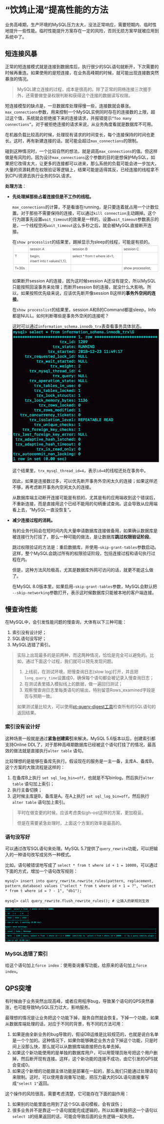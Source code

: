 # “饮鸩止渴”提高性能的方法

业务高峰期，生产环境的MySQL压力太大，没法正常响应，需要短期内、临时性地提升一些性能。临时性能提升方案存在一定的风险，否则无损方案早就被应用到系统中了。

## 短连接风暴

正常的短连接模式就是连接到数据库后，执行很少的SQL语句就断开，下次需要的时候再重连。如果使用的是短连接，在业务高峰期的时候，就可能出现连接数突然暴涨的情况。

> MySQL建立连接的过程，成本是很高的。除了正常的网络连接三次握手外，还需要做登录权限判断和获得这个连接的数据读写权限。

短连接模型的缺点是，一旦数据库处理得慢一些，连接数就会暴涨。`max_connections`参数，用来控制一个MySQL实例同时存在的连接数的上限，超过这个值，系统就会拒绝接下来的连接请求，并报错提示`“Too many connections”`。对于被拒绝连接的请求来说，从业务角度看就是数据库不可用。

在机器负载比较高的时候，处理现有请求的时间变长，每个连接保持的时间也更长。这时，再有新建连接的话，就可能会超过`max_connections`的限制。

碰到这种情况时，一个比较自然的想法，就是调高`max_connections`的值。但这样做是有风险的。因为设计`max_connections`这个参数的目的是想保护MySQL，如果把它改得太大，让更多的连接都可以进来，那么系统的负载可能会进一步加大，大量的资源耗费在权限验证等逻辑上，结果可能是适得其反，已经连接的线程拿不到CPU资源去执行业务的SQL请求。

**处理方法**：

- **先处理掉那些占着连接但是不工作的线程。**

  `max_connections`的计算，不是看谁在running，是只要连着就占用一个计数位置。对于那些不需要保持的连接，可以通过`kill connection`主动踢掉。这个行为跟事先设置`wait_timeout`的效果是一样的。设置`wait_timeout`参数表示的是，一个线程空闲`wait_timeout`这么多秒之后，就会被MySQL直接断开连接。

  在`show processlist`的结果里，踢掉显示为sleep的线程，可能是有损的。
  ![sleep线程的两种状态](yin-zhen-zhi-ke-ti-gao-xing-neng-de-fang-fa.assets/9091ff280592c8c68665771b1516c62a.png)

  如果断开session A的连接，因为这时候session A还没有提交，所以MySQL只能按照回滚事务来处理；而断开session B的连接，就没什么大影响。所以，如果按照优先级来说，应该优先断开像session B这样的**事务外空闲的连接**。

  在`show processlist`的结果里，session A和B的Command都是sleep，Info都是NULL。如何判断哪些是事务外空闲的连接呢？

  这时可以通过`information_schema.innodb_trx`表查看事务具体状态。
  ![从information_schema.innodb_trx查询事务状态](yin-zhen-zhi-ke-ti-gao-xing-neng-de-fang-fa.assets/ca4b455c8eacbf32b98d1fe9ed9876e8.png)

  这个结果里，`trx_mysql_thread_id=4`，表示`id=4`的线程还处在事务中。

  因此，如果是连接数过多，可以优先断开事务外空闲太久的连接；如果这样还不够，再考虑断开事务内空闲太久的连接。

  从数据库端主动断开连接可能是有损的，尤其是有的应用端收到这个错误后，不重新连接，而是直接用这个已经不能用的句柄重试查询。这会导致从应用端看上去，“MySQL一直没恢复”。

- **减少连接过程的消耗。**

  有的业务代码会在短时间内先大量申请数据库连接做备用，如果确认数据库是被连接行为打挂了，那么一种可能的做法，是让数据库**跳过权限验证阶段**。

  跳过权限验证的方法是：重启数据库，并使用`–skip-grant-tables`参数启动。这样，整个MySQL会跳过所有的权限验证阶段，包括连接过程和语句执行过程在内。

  但是，这种方法风险极高，尤其是数据库外网可访问的话，就更不能这么做了。

  在MySQL 8.0版本里，如果启用`–skip-grant-tables`参数，MySQL会默认把` --skip-networking`参数打开，表示这时候数据库只能被本地的客户端连接。

## 慢查询性能

在MySQL中，会引发性能问题的慢查询，大体有以下三种可能：

1. 索引没有设计好；
2. SQL语句没写好；
3. MySQL选错了索引。

> 实际上出现最多的是前两种，而这两种情况，恰恰是完全可以避免的。比如，通过下面这个过程，我们就可以预先发现问题。
>
> 1. 上线前，在测试环境，把慢查询日志(slow log)打开，并且把`long_query_time`设置成0，确保每个语句都会被记录入慢查询日志；
> 2. 在测试表里插入模拟线上的数据，做一遍回归测试；
> 3. 观察慢查询日志里每类语句的输出，特别留意Rows_examined字段是否与预期一致。
>
> 如果测试量比较大，可以使用[pt-query-digest工具](https://www.percona.com/doc/percona-toolkit/3.0/pt-query-digest.html)检查所有的SQL语句的返回结果。

### 索引没有设计好

这种场景一般就是通过**紧急创建索引**来解决。MySQL 5.6版本以后，创建索引都支持Online DDL了，对于那种高峰期数据库已经被这个语句打挂了的情况，最高效的做法就是直接执行`alter table` 语句。

比较理想的是能够在备库先执行。假设现在的服务是一主一备，主库A、备库B，这个方案的大致流程是这样的：

1. 在备库B上执行 `set sql_log_bin=off`，也就是不写binlog，然后执行`alter table` 语句加上索引；
2. 执行主备切换；
3. 这时候主库是B，备库是A。在A上执行 `set sql_log_bin=off`，然后执行`alter table` 语句加上索引。

> 平时在做变更的时候，应该考虑类似gh-ost这样的方案，更加稳妥。
>
> 但是在需要紧急处理时，上面这个方案的效率是最高的。

### 语句没写好

可以通过改写SQL语句来处理。MySQL 5.7提供了`query_rewrite`功能，可以把输入的一种语句改写成另外一种模式。

比如，语句被错误地写成了 `select * from t where id + 1 = 10000`，可以通过下面的方式，增加一个语句改写规则：

```
mysql> insert into query_rewrite.rewrite_rules(pattern, replacement, pattern_database) values ("select * from t where id + 1 = ?", "select * from t where id = ? - 1", "db1");

mysql> call query_rewrite.flush_rewrite_rules(); # 让插入的新规则生效
```

![查询重写效果](yin-zhen-zhi-ke-ti-gao-xing-neng-de-fang-fa.assets/47a1002cbc4c05c74841591d20f7388a.png)

### MySQL选错了索引

给这个语句加上`force index`：使用查询重写功能，给原来的语句加上`force index`。



## QPS突增

有时候由于业务突然出现高峰，或者应用程序bug，导致某个语句的QPS突然暴涨，也可能导致MySQL压力过大，影响服务。

最理想的情况是让业务把这个功能下掉，服务自然就会恢复。下掉一个功能，如果从数据库端处理的话，对应于不同的背景，有不同的方法可用：

1. 如果是由全新业务的bug导致的，假设DB运维是比较规范的，也就是说白名单是一个个加的。这种情况下，如果你能够确定业务方会下掉这个功能，只是时间上没那么快，那么就可以从数据库端直接把白名单去掉。
2. 如果这个新功能使用的是单独的数据库用户，可以用管理员账号把这个用户删掉，然后断开现有连接。这样，这个新功能的连接不成功，由它引发的QPS就会变成0。
3. 如果这个新增的功能跟主体功能是部署在一起的，那么我们只能通过处理语句来限制。这时，可以使用查询重写功能，把压力最大的SQL语句直接重写成`"select 1"`返回。

这个操作的风险很高，需要考虑清楚，它可能存在下面的副作用：

1. 如果别的功能里面也用到了这个SQL语句模板，会有误伤；
2. 很多业务并不是靠这一个语句就能完成逻辑的，所以如果单独把这一个语句以`select 1`的结果返回的话，可能会导致后面的业务逻辑一起失败。

